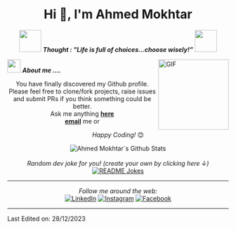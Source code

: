 <div align="center">
<h1 align="center">Hi 👋, I'm Ahmed Mokhtar</h1></div>
</div>
<p align="center">
<img src="https://media.giphy.com/media/gH3LO09IOiZIqePwv9/giphy.gif" width="50" /> <b><i align="center">Thought : "Life is full of choices…choose wisely!”</i></b> <img src="https://media.giphy.com/media/qjqUcgIyRjsl2/giphy.gif" width="50" />
 </p>
<img align="right" alt="GIF" height="160px" src="https://media.giphy.com/media/Ah3zHH7hvsSB2/giphy.gif" />

<img src="https://media.giphy.com/media/iY8CRBdQXODJSCERIr/giphy.gif" width="30px">&nbsp;***About me ....***

<div align="center">

You have finally discovered my Github profile. <br>
Please feel free to clone/fork projects, raise issues and submit PRs if you think something could be better. <br>
Ask me anything <a href="https://github.com/AhmedMokhtarAli/"><b>here</b></a><br>
 <a href="mailto:ahmedmokhttar159@gmail.com"><b>email</b></a> me or 

<i>Happy Coding!</i> 😊

</div>

<div align="center">

<img align="center" src="https://github-readme-stats.vercel.app/api?username=AhmedMokhtarAli&include_all_commits=true&count_private=true&show_icons=true&line_height=20&title_color=7A7ADB&icon_color=2234AE&text_color=D3D3D3&bg_color=0,000000,130F40" alt="Ahmed Mokhtar`s Github Stats">

</br>
</br>
<i>Random dev joke for you! (create your own by clicking here ↓)</i><br>
<a href="https://readme-jokes.vercel.app"><img align="center" src="https://readme-jokes.vercel.app/api" alt="README Jokes"></a>

---

<i>Follow me around the web:</i><br>
<a href="https://www.linkedin.com/in/ahmed-mokhtar-0517991b3/" target="_blank"><img src="https://img.shields.io/badge/LinkedIn-%230077B5.svg?&style=flat-square&logo=linkedin&logoColor=white" alt="LinkedIn"></a>
<a href="https://www.instagram.com/a.mokhtar_20?igsh=Z2s3b3B2NDZzMTc1" target="_blank"><img src="https://img.shields.io/badge/Instagram-%23E4405F.svg?&style=flat-square&logo=instagram&logoColor=white" alt="Instagram"></a>
<a href="https://www.facebook.com/profile.php?id=100007613946902&mibextid=ZbWKwL" target="_blank"><img src="https://img.shields.io/badge/Facebook-%231877F2.svg?&style=flat-square&logo=facebook&logoColor=white" alt="Facebook"></a>

</div>

<!-- [🇱​🇮​🇳​🇰​🇪​🇩​🇮​🇳​](https://www.linkedin.com/in/absphreak/) ● [🇮​🇳​🇸​🇹​🇦​🇬​🇷​🇦​🇲​](https://www.instagram.com/absphreak/) ● [🇫​🇦​🇨​🇪​🇧​🇴​🇴​🇰​](https://www.facebook.com/originalphreak/) ● [🇸​🇵​🇴​🇹​🇮​🇫​🇾​](https://open.spotify.com/user/0170agi99s5hh187g7mtz245b) -->

<!--
**ABSphreak/ABSphreak** is a ✨ _special_ ✨ repository because its `README.md` (this file) appears on your GitHub profile.

Here are some ideas to get you started:

- 🔭 I’m currently working on ...
- 🌱 I’m currently learning ...
- 👯 I’m looking to collaborate on ...
- 🤔 I’m looking for help with ...
- 💬 Ask me about ...
- 📫 How to reach me: ...
- 😄 Pronouns: ...
- ⚡ Fun fact: ...
-->

-----
Last Edited on: 28/12/2023
